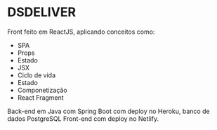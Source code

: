 # DSDELIVER 

Front feito em ReactJS, aplicando conceitos como:
- SPA
- Props
- Estado
- JSX
- Ciclo de vida
- Estado
- Componetização
- React Fragment

Back-end em Java com Spring Boot com deploy no Heroku, banco de dados PostgreSQL
Front-end com deploy no Netlify.
